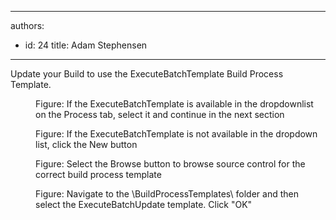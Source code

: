 

---
authors:
  - id: 24
    title: Adam Stephensen
---




<span class='intro'> <p>Update your Build to use the ExecuteBatchTemplate Build Process Template.</p> </span>

<dl class="image"><dt><img src="/TFS/Rules-to-Better-Continuous-Deployment/PublishingImages/execute-batch-1.jpg" alt="" /></dt><dd>Figure&#58; If the ExecuteBatchTemplate is available in the dropdownlist on the Process tab, select it and continue in the next section</dd></dl><dl class="image"><dt><img src="/TFS/Rules-to-Better-Continuous-Deployment/PublishingImages/execute-batch-2.jpg" alt="" /></dt><dd>Figure&#58; If the ExecuteBatchTemplate is not available in the dropdown list, click the New button</dd></dl><dl class="image"><dt><img src="/TFS/Rules-to-Better-Continuous-Deployment/PublishingImages/execute-batch-3.jpg" alt="" /></dt><dd>Figure&#58; Select the Browse button to browse source control for the correct build process template</dd></dl><dl class="image"><dt><img src="/TFS/Rules-to-Better-Continuous-Deployment/PublishingImages/execute-batch-4.jpg" alt="" /></dt><dd>Figure&#58; Navigate to the \BuildProcessTemplates\ folder and then select the ExecuteBatchUpdate template. Click &quot;OK&quot;</dd></dl>


